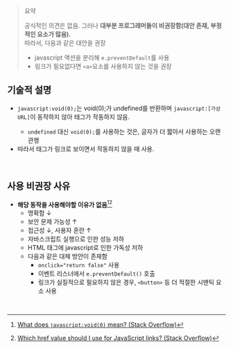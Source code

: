 > 요약
> 
> 공식적인 의견은 없음. 그러나 **대부분 프로그래머들이 비권장함(대안 존재, 부정적인 요소가 많음).**  
> 따라서, 다음과 같은 대안을 권장
> - javascript 액션을 분리해 `e.preventDefault`를 사용
> - 링크가 필요없다면 `<a>`요소를 사용하지 않는 것을 권장

## 기술적 설명
- `javascript:void(0);`는 void(0);가 undefined를 반환하며 `javascript:[가상URL]`이 동작하지 않아 <a>태그가 작동하지 않음.
  - `undefined` 대신 `void(0);`를 사용하는 것은, 글자가 더 짧아서 사용하는 오랜 관행
- 따라서 <a>태그가 링크로 보이면서 작동하지 않을 때 사용.  

<br> 

## 사용 비권장 사유
- **해당 동작을 사용해야할 이유가 없음**[^1][^2]
  - 명확함 ↓
  - 보안 문제 가능성 ↑
  - 접근성 ↓, 사용자 혼란 ↑
  - 자바스크립트 실행으로 인한 성능 저하
  - HTML 태그에 javascript로 인한 가독성 저하
  - 다음과 같은 대체 방안이 존재함
    - `onclick="return false"` 사용
    - 이벤트 리스너에서 `e.preventDefault()` 호출
    - 링크가 실질적으로 필요하지 않은 경우, `<button>` 등 더 적절한 시맨틱 요소 사용

<br>


[^1]: [What does `javascript:void(0)` mean? (Stack Overflow)](https://stackoverflow.com/questions/1291942/what-does-javascriptvoid0-mean)  
[^2]: [Which href value should I use for JavaScript links? (Stack Overflow)](https://stackoverflow.com/questions/134845/which-href-value-should-i-use-for-javascript-links-or-javascriptvoid0)
